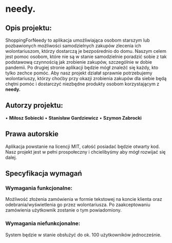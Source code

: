 # needy.

## Opis projektu:
  ShoppingForNeedy to aplikacja umożliwiająca osobom starszym lub pozbawionych możliwości samodzielnych zakupów zlecenia ich wolontariuszom, 
którzy dostarczą je bezpośrednio do domu. Naszym celem jest pomoc osobom, które nie są w stanie samodzielnie poradzić sobie z tak podstawową czynnością jak zrobienie zakupów, szczególnie w dobie pandemii. 
  Po drugiej stronie aplikacji będzie mógł znaleźć się każdy, kto tylko zechce pomóc. Aby nasz projekt działał sprawnie potrzebujemy wolontariuszy, którzy choćby przy okazji zrobienia zakupów dla siebie będą chętni pomóc i dostarczyć niezbędne produkty osobom korzystającym z **needy.** 


## Autorzy projektu: 
•	**Miłosz Sobiecki**
•	**Stanisław Gardziewicz**
•	**Szymon Zabrocki**

## Prawa autorskie
Aplikacja powstanie na licencji MIT, całość posiadać będzie otwarty kod. Nasz projekt jest w pełni prospołeczny i chcielibyśmy aby mógł rozwijać się dalej.

## Specyfikacja wymagań
### Wymagania funkcjonalne:
Możliwość złożenia zamówienia w formie tekstowej na koncie klienta oraz odebrania/wyświetlenia go przez wolontariusza. Po zaakceptowaniu zamówienia użytkownik zostanie o tym powiadomiony.
### Wymagania niefunkcjonalne:
System będzie w stanie obsłużyć do ok. 100 użytkowników jednocześnie.


